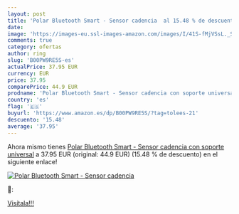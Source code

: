 ```yaml
---
layout: post
title: 'Polar Bluetooth Smart - Sensor cadencia  al 15.48 % de descuento'
date: 
image: 'https://images-eu.ssl-images-amazon.com/images/I/41S-fMjVSsL._SL200_.jpg'
comments: true
category: ofertas
author: ring
slug: 'B00PW9RE5S-es'
actualPrice: 37.95 EUR
currency: EUR
price: 37.95
comparePrice: 44.9 EUR
prodname: 'Polar Bluetooth Smart - Sensor cadencia con soporte universal'
country: 'es'
flag: '🇪🇸'
buyurl: 'https://www.amazon.es/dp/B00PW9RE5S/?tag=tolees-21'
descuento: '15.48'
average: '37.95'
---
```


Ahora mismo tienes [Polar Bluetooth Smart - Sensor cadencia con soporte universal](https://www.amazon.es/dp/B00PW9RE5S/?tag=tolees-21) a 37.95 EUR (original: 44.9 EUR) (15.48 %  de descuento) en el siguiente enlace!

[![Polar Bluetooth Smart - Sensor cadencia ](https://images-eu.ssl-images-amazon.com/images/I/41S-fMjVSsL._SL200_.jpg)](https://www.amazon.es/dp/B00PW9RE5S/?tag=tolees-21)

🔎:


[Visítala!!!](https://www.amazon.es/dp/B00PW9RE5S/?tag=tolees-21)
